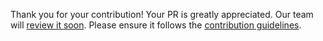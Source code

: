 Thank you for your contribution! Your PR is greatly appreciated. Our team will [review it soon](https://github.com/inDriver/terraform-aws/blob/master/CONTRIBUTING.md#-pull-request-review-process). Please ensure it follows the [contribution guidelines](https://github.com/inDriver/terraform-aws/blob/master/CONTRIBUTING.md).